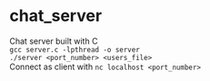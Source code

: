 # chat_server
Chat server built with C <br>
`gcc server.c -lpthread -o server` <br>
`./server <port_number> <users_file>` <br>
Connect as client with `nc localhost <port_number>` 
